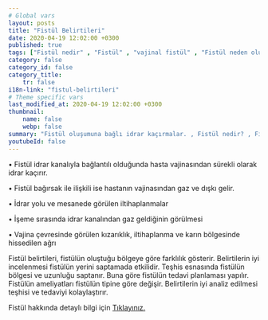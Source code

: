 ```yaml
---
# Global vars
layout: posts
title: "Fistül Belirtileri"
date: 2020-04-19 12:02:00 +0300
published: true
tags: ["Fistül nedir" , "Fistül" , "vajinal fistül" , "Fistül neden olur", "Fistül nerede olur", "Fistül ameliyatı", "kadınlarda idrar kaçırma", "idrar kaçırma" , "fistül nedeni" , "fistül belirti" , "fistül teşhis" , "fistül tipleri" , "anal fistül" , "perianal fistül" , "vezikovajinal fistül" , "üreterovajinal fistül" , "üretrovajinal fistül" , "Vezikouterin fistül" , "uterovajinal fistül" , "Rektovajinal fistül" , "perianal ", "vezikovajinal", "üreterovajinal" , "üretrovajinal", "Vezikouterin", "uterovajinal" , "Rektovajinal", "idrar yolu fistül", "fistül tedavi", "fistül çözüm"]
category: false
category_id: false
category_title:
    tr: false
i18n-link: "fistul-belirtileri"
# Theme specific vars
last_modified_at: 2020-04-19 12:02:00 +0300
thumbnail:
    name: false
    webp: false
summary: "Fistül oluşumuna bağlı idrar kaçırmalar. , Fistül nedir? , Fistül neden oluşur? , Fistül nerelerde oluşur?, Fistülün tedavi yöntemleri nelerdir?, Fistül ameliyatları nasıl yapılır? "
youtubeId: false
---
```






•	Fistül idrar kanalıyla bağlantılı olduğunda hasta vajinasından sürekli olarak idrar kaçırır.

•	Fistül bağırsak ile ilişkili ise hastanın vajinasından gaz ve dışkı gelir.

•	İdrar yolu ve mesanede görülen iltihaplanmalar

•	İşeme sırasında idrar kanalından gaz geldiğinin görülmesi

•	Vajina çevresinde görülen kızarıklık, iltihaplanma ve karın bölgesinde hissedilen ağrı

Fistül belirtileri, fistülün oluştuğu bölgeye göre farklılık gösterir. Belirtilerin iyi incelenmesi fistülün yerini saptamada etkilidir. Teşhis esnasında fistülün bölgesi ve uzunluğu saptanır. Buna göre fistülün tedavi planlaması yapılır. Fistülün ameliyatları fistülün tipine göre değişir. Belirtilerin iyi analiz edilmesi teşhisi ve tedaviyi kolaylaştırır.


Fistül hakkında detaylı bilgi için [Tıklayınız.](https://www.onoluroloji.com/fistul-idrar-kacirma)
